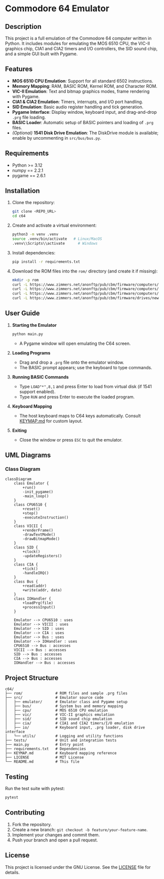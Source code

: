# Commodore 64 Emulator

## Description

This project is a full emulation of the Commodore 64 computer written in Python. It includes modules for emulating the MOS 6510 CPU, the VIC-II graphics chip, CIA1 and CIA2 timers and I/O controllers, the SID sound chip, and a simple GUI built with Pygame.

## Features

* **MOS 6510 CPU Emulation**: Support for all standard 6502 instructions.
* **Memory Mapping**: RAM, BASIC ROM, Kernel ROM, and Character ROM.
* **VIC-II Emulation**: Text and bitmap graphics modes, frame rendering with Pygame.
* **CIA1 & CIA2 Emulation**: Timers, interrupts, and I/O port handling.
* **SID Emulation**: Basic audio register handling and tick generation.
* **Pygame Interface**: Display window, keyboard input, and drag-and-drop `.prg` file loading.
* **BASIC Loader**: Automatic setup of BASIC pointers and loading of `.prg` files.
* *(Optional)* **1541 Disk Drive Emulation**: The DiskDrive module is available; enable by uncommenting in `src/bus/bus.py`.

## Requirements

* Python >= 3.12
* numpy == 2.2.1
* pygame == 2.6.1

## Installation

1. Clone the repository:

   ```bash
   git clone <REPO_URL>
   cd c64
   ```
2. Create and activate a virtual environment:

   ```bash
   python3 -m venv .venv
   source .venv/bin/activate   # Linux/MacOS
   .venv\\Scripts\\activate      # Windows
   ```
3. Install dependencies:

   ```bash
   pip install -r requirements.txt
   ```
4. Download the ROM files into the `rom/` directory (and create it if missing):

   ```bash
   mkdir -p rom
   curl -L https://www.zimmers.net/anonftp/pub/cbm/firmware/computers/c64/basic.901226-01.bin -o rom/basic.bin
   curl -L https://www.zimmers.net/anonftp/pub/cbm/firmware/computers/c64/kernal.901227-01.bin -o rom/kernel.bin
   curl -L https://www.zimmers.net/anonftp/pub/cbm/firmware/computers/c64/characters.901225-01.bin -o rom/chargen.bin
   curl -L https://www.zimmers.net/anonftp/pub/cbm/firmware/drives/new/1541/1540-c000.325302-01.bin -o rom/dos1541.bin
   ```

## User Guide

1. **Starting the Emulator**

   ```bash
   python main.py
   ```

   * A Pygame window will open emulating the C64 screen.
2. **Loading Programs**

   * Drag and drop a `.prg` file onto the emulator window.
   * The BASIC prompt appears; use the keyboard to type commands.
3. **Running BASIC Commands**

   * Type `LOAD"*",8,1` and press Enter to load from virtual disk (if 1541 support enabled).
   * Type `RUN` and press Enter to execute the loaded program.
4. **Keyboard Mapping**

   * The host keyboard maps to C64 keys automatically. Consult [KEYMAP.md](KEYMAP.md) for custom layout.
5. **Exiting**

   * Close the window or press `ESC` to quit the emulator.

## UML Diagrams

### Class Diagram

```mermaid
classDiagram
    class Emulator {
        +run()
        -init_pygame()
        -main_loop()
    }
    class CPU6510 {
        +reset()
        +step()
        -executeInstruction()
    }
    class VICII {
        +renderFrame()
        -drawTextMode()
        -drawBitmapMode()
    }
    class SID {
        +clock()
        -updateRegisters()
    }
    class CIA {
        +tick()
        -handleIRQ()
    }
    class Bus {
        +read(addr)
        +write(addr, data)
    }
    class IOHandler {
        +loadPrg(file)
        +processInput()
    }

    Emulator --> CPU6510 : uses
    Emulator --> VICII : uses
    Emulator --> SID : uses
    Emulator --> CIA : uses
    Emulator --> Bus : uses
    Emulator --> IOHandler : uses
    CPU6510 --> Bus : accesses
    VICII --> Bus : accesses
    SID --> Bus : accesses
    CIA --> Bus : accesses
    IOHandler --> Bus : accesses
```

## Project Structure

```
c64/
├── rom/               # ROM files and sample .prg files
├── src/               # Emulator source code
│   ├── emulator/      # Emulator class and Pygame setup
│   ├── bus/           # System bus and memory mapping
│   ├── cpu/           # MOS 6510 CPU emulation
│   ├── vic/           # VIC-II graphics emulation
│   ├── sid/           # SID sound chip emulation
│   ├── cia/           # CIA1 and CIA2 timers/I/O emulation
│   ├── io/            # Keyboard input, .prg loader, disk drive interface
│   └── utils/         # Logging and utility functions
├── tests/             # Unit and integration tests
├── main.py            # Entry point
├── requirements.txt   # Dependencies
├── KEYMAP.md          # Keyboard mapping reference
├── LICENSE            # MIT License
└── README.md          # This file
```

## Testing

Run the test suite with pytest:

```bash
pytest
```

## Contributing

1. Fork the repository.
2. Create a new branch: `git checkout -b feature/your-feature-name`.
3. Implement your changes and commit them.
4. Push your branch and open a pull request.

## License

This project is licensed under the GNU License. See the [LICENSE](LICENSE) file for details.
